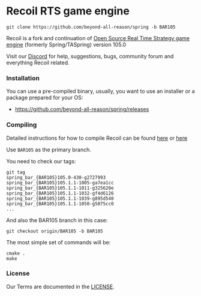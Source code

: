 # Recoil RTS game engine

    git clone https://github.com/beyond-all-reason/spring -b BAR105

Recoil is a fork and continuation of [Open Source Real Time Strategy game engine](https://github.com/spring/spring) (formerly Spring/TASpring) version 105.0

Visit our [Discord](https://discord.gg/GUpRg6Wz3e) for help, suggestions, bugs, community forum and everything Recoil related.

### Installation

You can use a pre-compiled binary, usually, you want to use an installer or a package prepared for your OS:

* <https://github.com/beyond-all-reason/spring/releases>


### Compiling

Detailed instructions for how to compile Recoil can be found [here](https://github.com/beyond-all-reason/spring/wiki/Building-and-developing-engine-without-docker) or [here](https://github.com/beyond-all-reason/spring/wiki/SpringRTS-Build-Environment-(Docker))

Use `BAR105` as the primary branch.

You need to check our tags:

	git tag
	spring_bar_{BAR105}105.0-430-g2727993
	spring_bar_{BAR105}105.1.1-1005-ga7ea1cc
	spring_bar_{BAR105}105.1.1-1011-g325620e
	spring_bar_{BAR105}105.1.1-1032-gf4d6126
	spring_bar_{BAR105}105.1.1-1039-g895d540
	spring_bar_{BAR105}105.1.1-1050-g5075cc0
	...

And also the BAR105 branch in this case:

	git checkout origin/BAR105 -b BAR105

The most simple set of commands will be:

	cmake .
	make

### License

Our Terms are documented in the [LICENSE](LICENSE).

